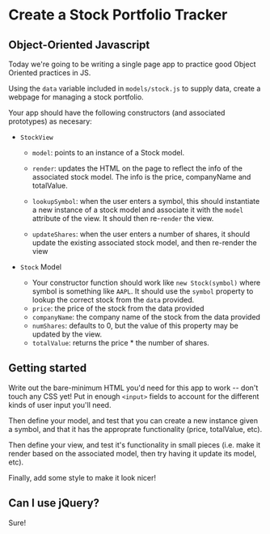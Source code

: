 # Create a Stock Portfolio Tracker

## Object-Oriented Javascript

Today we're going to be writing a single page app to practice good Object Oriented
practices in JS.

Using the `data` variable included in `models/stock.js` to supply data, create a webpage for managing a stock portfolio.

Your app should have the following constructors (and associated prototypes) as necesary:


- `StockView`
  - `model`: points to an instance of a Stock model.

  - `render`: updates the HTML on the page to reflect the info of the associated stock model. The info is the price, companyName and totalValue.

  - `lookupSymbol`: when the user enters a symbol, this should instantiate a new instance of a stock model and associate it with the `model` attribute of the view. It should then re-`render` the view.

  - `updateShares`: when the user enters a number of shares, it should update the existing associated stock model, and then re-render the view

- `Stock` Model
  - Your constructor function should work like `new Stock(symbol)` where symbol is something like `AAPL`. It should use the `symbol` property to lookup the correct stock from the `data` provided.
  - `price`: the price of the stock from the data provided
  - `companyName`: the company name of the stock from the data provided
  - `numShares`: defaults to 0, but the value of this property may be updated by the view.
  - `totalValue`: returns the price * the number of shares.

## Getting started

Write out the bare-minimum HTML you'd need for this app to work -- don't touch any CSS yet! Put in enough `<input>` fields to account for the different kinds of user input you'll need.

Then define your model, and test that you can create a new instance given a symbol, and that
it has the approprate functionality (price, totalValue, etc).

Then define your view, and test it's functionality in small pieces (i.e. make it render based on the associated model, then try having it update its model, etc).

Finally, add some style to make it look nicer!

## Can I use jQuery?

Sure!
